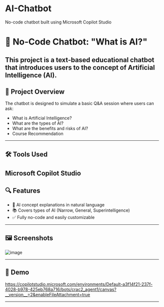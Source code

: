 # AI-Chatbot
No-code chatbot built using Microsoft Copilot Studio
# 🤖 No-Code Chatbot: "What is AI?"

This project is a **text-based educational chatbot** that introduces users to the concept of Artificial Intelligence (AI).
---

## 📌 Project Overview

The chatbot is designed to simulate a basic Q&A session where users can ask:

- What is Artificial Intelligence?
- What are the types of AI?
- What are the benefits and risks of AI?
- Course Recommendation

---

## 🛠️ Tools Used
Microsoft Copilot Studio
---

## 🔍 Features

- 🧠 AI concept explanations in natural language
- 📚 Covers types of AI (Narrow, General, Superintelligence)
- ✅ Fully no-code and easily customizable

---

## 🖼️ Screenshots

![image](https://github.com/user-attachments/assets/5218e868-3b40-4e9d-8b67-f8a111343bd8)



---

## 🎥 Demo

https://copilotstudio.microsoft.com/environments/Default-a3f14f21-237f-4028-b978-425eb768a716/bots/crac2_agent1/canvas?__version__=2&enableFileAttachment=true

---

